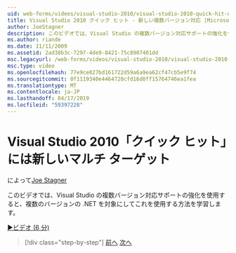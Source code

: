 ```yaml
---
uid: web-forms/videos/visual-studio-2010/visual-studio-2010-quick-hit-new-multi-targeting
title: Visual Studio 2010 クイック ヒット - 新しい複数バージョン対応 |Microsoft Docs
author: JoeStagner
description: このビデオでは、Visual Studio の複数バージョン対応サポートの強化を使用すると、複数のバージョンの .NET を対象にしてこれを使用する方法を学習します。
ms.author: riande
ms.date: 11/11/2009
ms.assetid: 2ad38b3c-7297-4de9-8421-75c8907401dd
msc.legacyurl: /web-forms/videos/visual-studio-2010/visual-studio-2010-quick-hit-new-multi-targeting
msc.type: video
ms.openlocfilehash: 77e9ce027bd161722d59a6a9ea62cf47cb5e9f74
ms.sourcegitcommit: 0f1119340e4464720cfd16d0ff15764746ea1fea
ms.translationtype: MT
ms.contentlocale: ja-JP
ms.lasthandoff: 04/17/2019
ms.locfileid: "59397228"
---
```

# <a name="visual-studio-2010-quick-hit---new-multi-targeting"></a>Visual Studio 2010「クイック ヒット」には新しいマルチ ターゲット

によって[Joe Stagner](https://github.com/JoeStagner)

このビデオでは、Visual Studio の複数バージョン対応サポートの強化を使用すると、複数のバージョンの .NET を対象にしてこれを使用する方法を学習します。

[&#9654;ビデオ (6 分)](https://channel9.msdn.com/Blogs/ASP-NET-Site-Videos/visual-studio-2010-quick-hit-new-multi-targeting)

> [!div class="step-by-step"]
> [前へ](visual-studio-2010-quick-hit-new-web-project-template.md)
> [次へ](visual-studio-2010-quick-hit-websites-instead-of-web-projects.md)
